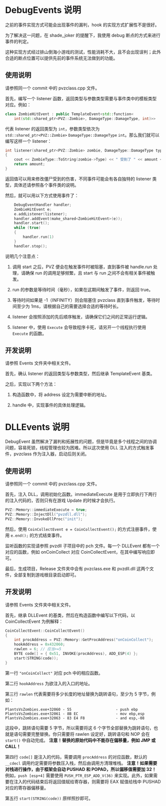 # DebugEvents 说明

之前的事件实现方式可能会出现事件的漏判，hook 的实现方式扩展性不是很好。

为了解决这一问题，在 shade_joker 的提醒下，我使用 debug 断点的方式来进行事件的判定。

这种实现方式经过排山倒海小游戏的测试，性能消耗不大，且不会出现误判；此外合适的断点位置可以提供先前的事件系统无法做到的功能。

## 使用说明

请参照同一个 commit 中的 pvzclass.cpp 文件。

首先，编写一个 listener 函数，返回类型与参数类型需要与事件类中的模板类型对应。例如：

```cpp
class ZombieHitEvent : public TemplateEvent<std::function<
    int(std::shared_ptr<PVZ::Zombie>, DamageType::DamageType, int)>>
```

代表 listener 的返回类型为 `int`，参数类型依次为 `std::shared_ptr<PVZ::Zombie>` `DamageType::DamageType` `int`。那么我们就可以编写这样一个 listener：

```cpp
int listener(shared_ptr<PVZ::Zombie> zombie, DamageType::DamageType type, int amount)
{
    cout << ZombieType::ToString(zombie->Type) << " 受到了 " << amount << " 点伤害，类型为 " << DamageType::ToString(type) << endl;
    return amount;
}
```

返回值可以用来修改僵尸受到的伤害，不同事件可能会有各自独特的 listener 类型，具体还请参照各个事件类的说明。

然后，就可以用以下方式使用事件了：

```cpp
    DebugEventHandler handler;
    ZombieHitEvent e;
    e.addListener(listener);
    handler.addEvent(make_shared<ZombieHitEvent>(e));
    handler.start();
    while (true)
    {
        handler.run(1)
    }
    handler.stop();
```

说明几个注意点：

1. 调用 start 之后，PVZ 便会在触发事件时被阻塞，直到事件被 handle.run 处理，请确保 run 的调用足够频繁，且 start 与 run 之间不会有相关事件被触发。

2. run 的参数是等待时间（毫秒），如果在这期间触发了事件，则返回 true。

3. 等待时间如果是 -1（INFINITY）则会阻塞住 pvzclass 直到事件触发，等待时间至少为 1ms，请根据自己的需要选择合适的等待时长。

4. listener 会按照添加的先后顺序触发，请确保它们之间的正常运行逻辑。

5. listener 中，使用 `Execute` 会导致程序卡死，请另开一个线程执行使用 `Execute` 的函数。

## 开发说明

请参照 Events 文件夹中相关文件。

首先，确认 listener 的返回类型与参数类型，然后继承 TemplateEvent 基类。

之后，实现以下两个方法：

1. 构造函数中，将 address 设定为需要中断的地址。

2. handle 中，实现事件的具体处理逻辑。

# DLLEvents 说明

DebugEvent 虽然解决了漏判和拓展性的问题，但是毕竟是多个线程之间的协调问题，容易死锁，线程管理也较为困难。所以这次使用 DLL 注入的方式触发事件，pvzclass 作为注入器，启动后则关闭。

## 使用说明

请参照同一个 commit 中的 pvzclass.cpp 文件。

首先，注入 DLL，调用初始化函数。immediateExecute 是用于立即执行下两行的注入代码的，否则只有在游戏 Update 的时候才会执行。

```cpp
PVZ::Memory::immediateExecute = true;
PVZ::Memory::InjectDll("pvzdll.dll");
PVZ::Memory::InvokeDllProc("init");
```

然后，使用 `CoinCollectEvent e = CoinCollectEvent();` 的方式注册事件，使用 `e.end();` 的方式结束事件。

监听函数的实现请参照 pvzdll 子项目中的 pch 文件。每一个 DLLEvent 都有一个对应的函数，例如 onCoinCollect 对应 CoinCollectEvent，在其中编写响应即可。

最后，生成项目，Release 文件夹中会有 pvzclass.exe 和 pvzdll.dll 这两个文件，全部复制到游戏根目录启动即可。

## 开发说明

请参照 Events 文件夹中相关文件。

首先，继承 DLLEvent 的基类，然后在构造函数中编写以下代码，以 CoinCollectEvent 为例解释：

```cpp
CoinCollectEvent::CoinCollectEvent()
{
    int procAddress = PVZ::Memory::GetProcAddress("onCoinCollect");
    hookAddress = 0x432060;
    rawlen = 6; // 应当>=5
    BYTE code[] = { 0x51, INVOKE(procAddress), ADD_ESP(4) };
    start(STRING(code));
}
```

第一行 `"onCoinCollect"` 对应 pch 中的相应函数。

第二行 `hookAddress` 为欲注入的入口的地址。

第三行 `rawlen` 代表需要将多少长度的地址替换为跳转语句，至少为 5 字节，例如：

```
PlantsVsZombies.exe+32060 - 55                    - push ebp
PlantsVsZombies.exe+32061 - 8B EC                 - mov ebp,esp
PlantsVsZombies.exe+32063 - 83 E4 F8              - and esp,-08
```

这段中，跳转语句需要 5 字节，所以需要将这 6 个字节全部替换为跳转语句，也就是语句需要完整替换。你只需要将 rawlen 设定好，跳转语句和 NOP 会在 `start()` 中自动完成。 **注意！替换的原始代码中不能存在偏移量，例如 JMP 或 CALL！**

第四行 `code[]` 是注入的代码，需要调用 `procAddress` 的对应函数，默认的 `__cdecl` 调用约定需要将参数压入栈，然后由调用方清理堆栈。 **注意！如果需要对栈进行操作，由于框架会自动 PUSHAD 和 POPAD，所以偏移值需要加 32！** 例如，`push [esp+4]` 需要使用 `PUSH_PTR_ESP_ADD_V(36)` 来实现。此外，如果需要在注入的代码结束后将返回值赋给寄存器，则需要将 EAX 赋值给栈中 PUSHAD 对应的寄存器偏移量。

第五行 `start(STRING(code))` 原样照抄即可。
